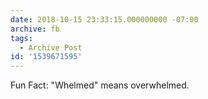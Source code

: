 ```yaml
---
date: 2018-10-15 23:33:15.000000000 -07:00
archive: fb
tags: 
  - Archive Post
id: '1539671595'
---
```


Fun Fact: "Whelmed" means overwhelmed.
